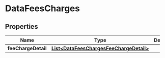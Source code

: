 # DataFeesCharges

## Properties
Name | Type | Description | Notes
------------ | ------------- | ------------- | -------------
**feeChargeDetail** | [**List&lt;DataFeesChargesFeeChargeDetail&gt;**](DataFeesChargesFeeChargeDetail.md) |  |  [optional]
